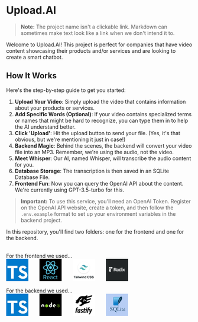 
# Upload.AI
> **Note:** The project name isn't a clickable link. Markdown can sometimes make text look like a link when we don't intend it to.

Welcome to Upload.AI! This project is perfect for companies that have video content showcasing their products and/or services and are looking to create a smart chatbot.

## How It Works
Here's the step-by-step guide to get you started:

1. **Upload Your Video**: Simply upload the video that contains information about your products or services.
2. **Add Specific Words (Optional)**: If your video contains specialized terms or names that might be hard to recognize, you can type them in to help the AI understand better.
3. **Click 'Upload'**: Hit the upload button to send your file. (Yes, it's that obvious, but we're mentioning it just in case!)
4. **Backend Magic**: Behind the scenes, the backend will convert your video file into an MP3. Remember, we're using the audio, not the video.
5. **Meet Whisper**: Our AI, named Whisper, will transcribe the audio content for you.
6. **Database Storage**: The transcription is then saved in an SQLite Database File.
7. **Frontend Fun**: Now you can query the OpenAI API about the content. We're currently using GPT-3.5-turbo for this.

> **Important:** To use this service, you'll need an OpenAI Token. Register on the OpenAI API website, create a token, and then follow the `.env.example` format to set up your environment variables in the backend project.

In this repository, you'll find two folders: one for the frontend and one for the backend.

<br>
For the frontend we used...
<div style='display:flex'>
  <img src='/frontend/public/Stacks/typescript.jpg' width="60px" style='margin-right:30px;'/>
  <img src='/frontend/public/Stacks/react.jpg' width="60px" style='margin-right:30px;'/>
  <img src='/frontend/public/Stacks/tailwind.jpg' width="60px" style='margin-right:30px;'/>
  <img src='/frontend/public/Stacks/radix.png' width="60px" style='margin-right:30px;'/>
</div>


<br>
For the backend we used...
<div style='display:flex'>
  <img src='/frontend/public/Stacks/typescript.jpg' width="60px" style='margin-right:30px;'/>
  <img src='/frontend/public/Stacks/node.png' width="60px" style='margin-right:30px;'/>
  <img src='/frontend/public/Stacks/fastify.png' width="60px" style='margin-right:30px;'/>
  <img src='/frontend/public/Stacks/sqlite.png' width="60px" style='margin-right:30px;'/>
</div>

